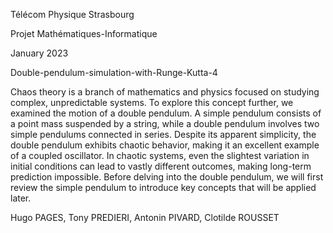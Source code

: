 Télécom Physique Strasbourg

Projet Mathématiques-Informatique

January 2023


Double-pendulum-simulation-with-Runge-Kutta-4


Chaos theory is a branch of mathematics and physics focused on studying complex, unpredictable systems. To explore this concept further, we examined the motion of a double pendulum. A simple pendulum consists of a point mass suspended by a string, while a double pendulum involves two simple pendulums connected in series. Despite its apparent simplicity, the double pendulum exhibits chaotic behavior, making it an excellent example of a coupled oscillator. In chaotic systems, even the slightest variation in initial conditions can lead to vastly different outcomes, making long-term prediction impossible. Before delving into the double pendulum, we will first review the simple pendulum to introduce key concepts that will be applied later.

Hugo PAGES, Tony PREDIERI, Antonin PIVARD, Clotilde
ROUSSET
